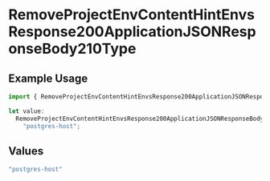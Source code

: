 # RemoveProjectEnvContentHintEnvsResponse200ApplicationJSONResponseBody210Type

## Example Usage

```typescript
import { RemoveProjectEnvContentHintEnvsResponse200ApplicationJSONResponseBody210Type } from "@simplesagar/vercel/models/removeprojectenvop.js";

let value:
  RemoveProjectEnvContentHintEnvsResponse200ApplicationJSONResponseBody210Type =
    "postgres-host";
```

## Values

```typescript
"postgres-host"
```